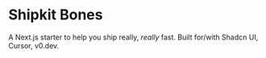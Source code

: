 # Shipkit Bones

A Next.js starter to help you ship really, *really* fast. Built for/with Shadcn UI, Cursor, v0.dev.
